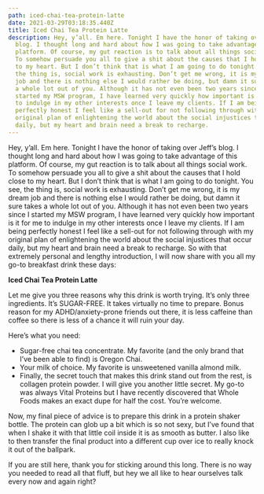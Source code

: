 ```yaml
---
path: iced-chai-tea-protein-latte
date: 2021-03-29T03:18:35.440Z
title: Iced Chai Tea Protein Latte
description: Hey, y’all. Em here. Tonight I have the honor of taking over Jeff’s
  blog. I thought long and hard about how I was going to take advantage of this
  platform. Of course, my gut reaction is to talk about all things social work.
  To somehow persuade you all to give a shit about the causes that I hold close
  to my heart. But I don’t think that is what I am going to do tonight. You see,
  the thing is, social work is exhausting. Don’t get me wrong, it is my dream
  job and there is nothing else I would rather be doing, but damn it sure takes
  a whole lot out of you. Although it has not even been two years since I
  started my MSW program, I have learned very quickly how important is it for me
  to indulge in my other interests once I leave my clients. If I am being
  perfectly honest I feel like a sell-out for not following through with my
  original plan of enlightening the world about the social injustices that occur
  daily, but my heart and brain need a break to recharge.
---
```

Hey, y’all. Em here. Tonight I have the honor of taking over Jeff’s blog. I thought long and hard about how I was going to take advantage of this platform. Of course, my gut reaction is to talk about all things social work. To somehow persuade you all to give a shit about the causes that I hold close to my heart. But I don’t think that is what I am going to do tonight. You see, the thing is, social work is exhausting. Don’t get me wrong, it is my dream job and there is nothing else I would rather be doing, but damn it sure takes a whole lot out of you. Although it has not even been two years since I started my MSW program, I have learned very quickly how important is it for me to indulge in my other interests once I leave my clients. If I am being perfectly honest I feel like a sell-out for not following through with my original plan of enlightening the world about the social injustices that occur daily, but my heart and brain need a break to recharge. So with that extremely personal and lengthy introduction, I will now share with you all my go-to breakfast drink these days:

**Iced Chai Tea Protein Latte**

Let me give you three reasons why this drink is worth trying. It’s only three ingredients. It’s SUGAR-FREE. It takes virtually no time to prepare. Bonus reason for my ADHD/anxiety-prone friends out there, it is less caffeine than coffee so there is less of a chance it will ruin your day. 

Here’s what you need:

* Sugar-free chai tea concentrate. My favorite (and the only brand that I’ve been able to find) is Oregon Chai. 
* Your milk of choice. My favorite is unsweetened vanilla almond milk.
* Finally, the secret touch that makes this drink stand out from the rest, is collagen protein powder. I will give you another little secret. My go-to was always Vital Proteins but I have recently discovered that Whole Foods makes an exact dupe for half the cost. You’re welcome.

Now, my final piece of advice is to prepare this drink in a protein shaker bottle. The protein can glob up a bit which is so not sexy, but I’ve found that when I shake it with that little coil inside it is as smooth as butter. I also like to then transfer the final product into a different cup over ice to really knock it out of the ballpark. 

If you are still here, thank you for sticking around this long. There is no way you needed to read all that fluff, but hey we all like to hear ourselves talk every now and again right?